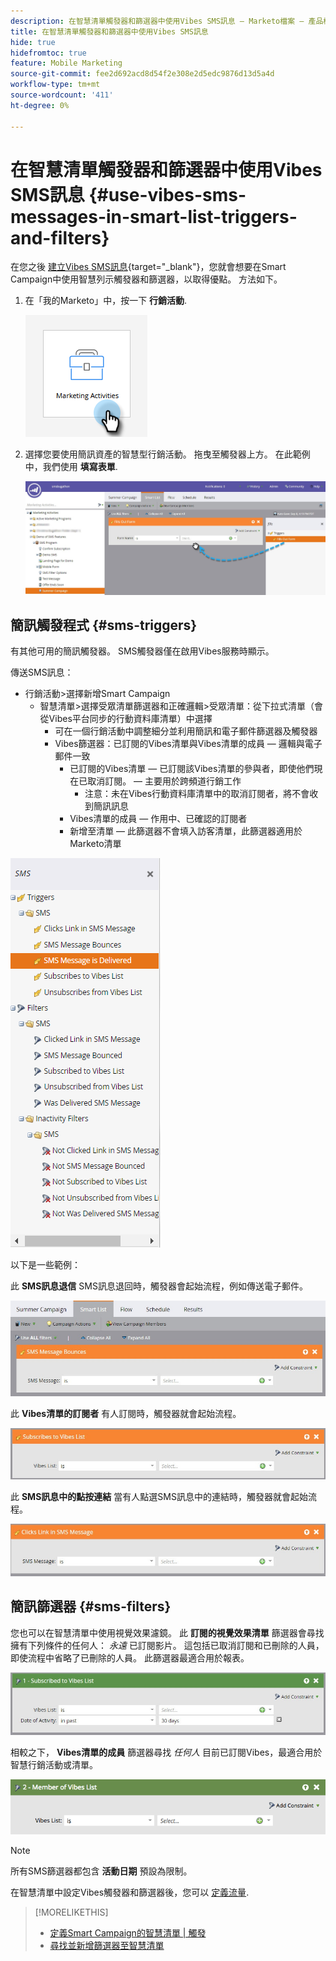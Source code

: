 ```yaml
---
description: 在智慧清單觸發器和篩選器中使用Vibes SMS訊息 — Marketo檔案 — 產品檔案
title: 在智慧清單觸發器和篩選器中使用Vibes SMS訊息
hide: true
hidefromtoc: true
feature: Mobile Marketing
source-git-commit: fee2d692acd8d54f2e308e2d5edc9876d13d5a4d
workflow-type: tm+mt
source-wordcount: '411'
ht-degree: 0%

---
```


# 在智慧清單觸發器和篩選器中使用Vibes SMS訊息 {#use-vibes-sms-messages-in-smart-list-triggers-and-filters}

在您之後 [建立Vibes SMS訊息](/help/marketo/product-docs/mobile-marketing/vibes-sms-messages/create-a-vibes-sms-message.md){target="_blank"}，您就會想要在Smart Campaign中使用智慧列示觸發器和篩選器，以取得優點。 方法如下。

1. 在「我的Marketo」中，按一下 **行銷活動**.

   ![](assets/use-vibes-sms-messages-in-smart-list-triggers-and-filters-1.png)

1. 選擇您要使用簡訊資產的智慧型行銷活動。 拖曳至觸發器上方。 在此範例中，我們使用 **填寫表單**.

   ![](assets/fills-out-form-pull-over.jpg)

## 簡訊觸發程式 {#sms-triggers}

有其他可用的簡訊觸發器。 SMS觸發器僅在啟用Vibes服務時顯示。

傳送SMS訊息：

* 行銷活動>選擇新增Smart Campaign
   * 智慧清單>選擇受眾清單篩選器和正確邏輯>受眾清單：從下拉式清單（會從Vibes平台同步的行動資料庫清單）中選擇
      * 可在一個行銷活動中調整細分並利用簡訊和電子郵件篩選器及觸發器
      * Vibes篩選器：已訂閱的Vibes清單與Vibes清單的成員 — 邏輯與電子郵件一致
         * 已訂閱的Vibes清單 — 已訂閱該Vibes清單的參與者，即使他們現在已取消訂閱。   — 主要用於跨頻道行銷工作
            * 注意：未在Vibes行動資料庫清單中的取消訂閱者，將不會收到簡訊訊息
         * Vibes清單的成員 — 作用中、已確認的訂閱者
         * 新增至清單 — 此篩選器不會填入訪客清單，此篩選器適用於Marketo清單

![](assets/new-sms-search2.png)

以下是一些範例：

此 **SMS訊息退信** SMS訊息退回時，觸發器會起始流程，例如傳送電子郵件。

![](assets/sms-message-bounces-real.jpg)

此 **Vibes清單的訂閱者** 有人訂閱時，觸發器就會起始流程。

![](assets/subscribes-to-vibes-list-real.jpg)

此 **SMS訊息中的點按連結** 當有人點選SMS訊息中的連結時，觸發器就會起始流程。

![](assets/clicks-link-in-sms-message.jpg)

## 簡訊篩選器 {#sms-filters}

您也可以在智慧清單中使用視覺效果濾鏡。 此 **訂閱的視覺效果清單** 篩選器會尋找擁有下列條件的任何人： *永遠* 已訂閱影片。 這包括已取消訂閱和已刪除的人員，即使流程中省略了已刪除的人員。 此篩選器最適合用於報表。

![](assets/subscribed-to-vibes-list-filter-real.jpg)

相較之下， **Vibes清單的成員** 篩選器尋找 _任何人_ 目前已訂閱Vibes，最適合用於智慧行銷活動或清單。

![](assets/image001.png)

>[!NOTE]
>
>所有SMS篩選器都包含 **活動日期** 預設為限制。

在智慧清單中設定Vibes觸發器和篩選器後，您可以 [定義流量](/help/marketo/product-docs/mobile-marketing/vibes-sms-messages/add-a-flow-step-for-sms.md).

>[!MORELIKETHIS]
>
>* [定義Smart Campaign的智慧清單 | 觸發](/help/marketo/product-docs/core-marketo-concepts/smart-campaigns/creating-a-smart-campaign/define-smart-list-for-smart-campaign-trigger.md)
>* [尋找並新增篩選器至智慧清單](/help/marketo/product-docs/core-marketo-concepts/smart-lists-and-static-lists/creating-a-smart-list/find-and-add-filters-to-a-smart-list.md)
